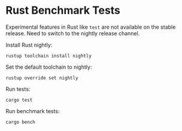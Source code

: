 # Rust Benchmark Tests

Experimental features in Rust like `test` are not available on the stable release. Need to switch to the nightly release channel.

Install Rust nightly:

`rustup toolchain install nightly`

Set the default toolchain to nightly:

`rustup override set nightly`

Run tests:

`cargo test`

Run benchmark tests:

`cargo bench`
